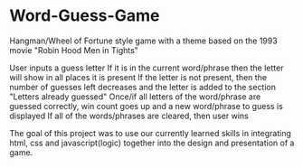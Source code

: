 # Word-Guess-Game
Hangman/Wheel of Fortune style game with a theme based on the 1993 movie "Robin Hood Men in Tights"

User inputs a guess letter
If it is in the current word/phrase then the letter will show in all places it is present
If the letter is not present, then the number of guesses left decreases and the letter is added to the section "Letters already guessed"
Once/if all letters of the word/phrase are guessed correctly, win count goes up and a new word/phrase to guess is displayed
If all of the words/phrases are cleared, then user wins



The goal of this project was to use our currently learned skills in integrating html, css and javascript(logic) together into the design and presentation of a game.

